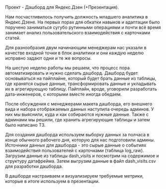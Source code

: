 Проект - Дашборд для Яндекс.Дзен (+Презентация).

Нам посчастливилось получить должность младшего аналитика в Яндекс.Дзене. На первых порах для обкатки навыков и адаптации было поручено заниматься сугубо рутинными операциями и почти всё время занимает анализ пользовательского взаимодействия с карточками статей.

Для разнообразия двум начинающим менеджерам нас указали в качестве входной точки в блок аналитики и они каждую неделю исправно задают одни и те же вопросы.

На шестую неделю работы мы решаем, что процесс пора автоматизировать и нужно сделать дашборд. Дашборд будет основываться на пайплайне, который будет брать данные из таблицы, где хранятся сырые данные, трансформировать данные и укладывать их в агрегирующую таблицу. Пайплайн, вроде, уговорили разработать дата-инженеров, с которыми вместе иногда обедаем.

После обсуждения с менеджерами макета дашборда, его внешнего вида и набора отображаемых данных наступила очередь админов. У них мы выяснили, куда и как собираются нужные данные. Также с админами мы решили, где хранить агрегирующие таблицы и затем было написано ТЗ.

Для создания дашборда используем выборку данных за полчаса в конце обычного рабочего дня, которую для нас подготовили админы. Источники данных для дашборда - это cырые данные о событиях взаимодействия пользователей с карточками (таблица log_raw). Загрузим данные из таблицы dash_visits и посмотрим на содержимое и структуру датафрейма. Затем выгрузим данные в файл dash_visits.csv для разработки дашборда.

В дашборде настраиваем и визуализируем требуемые метрики, которые в итоге используем в презентации.
